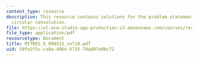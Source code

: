 ```yaml
---
content_type: resource
description: This resource contains solutions for the problem statements related to
  circular convolution.
file: https://ol-ocw-studio-app-production.s3.amazonaws.com/courses/res-6-008-digital-signal-processing-spring-2011/58fe2f5cca9a406e573579ad07e0bc72_MITRES_6_008S11_sol10.pdf
file_type: application/pdf
resourcetype: Document
title: MITRES_6_008S11_sol10.pdf
uid: 58fe2f5c-ca9a-406e-5735-79ad07e0bc72
---
```

